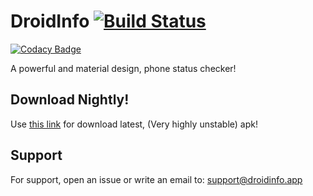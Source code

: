 
# DroidInfo [![Build Status](https://travis-ci.com/k4ppaj/DroidInfo.svg?token=7MBxtqGZzGucs8zo21yy&branch=master)](https://travis-ci.com/k4ppaj/DroidInfo)

[![Codacy Badge](https://api.codacy.com/project/badge/Grade/69d61f9f32a74649802b54caa19138fa)](https://www.codacy.com/app/gabrielecappellaro/DroidInfo?utm_source=github.com&amp;utm_medium=referral&amp;utm_content=gabrielecappellaro/DroidInfo&amp;utm_campaign=Badge_Grade)

A powerful and material design, phone status checker!

## Download Nightly!

Use [this link](https://k4ppaj.github.io/DroidInfo/download.html) for download latest, (Very highly unstable) apk!

## Support 

For support, open an issue or write an email to: support@droidinfo.app
